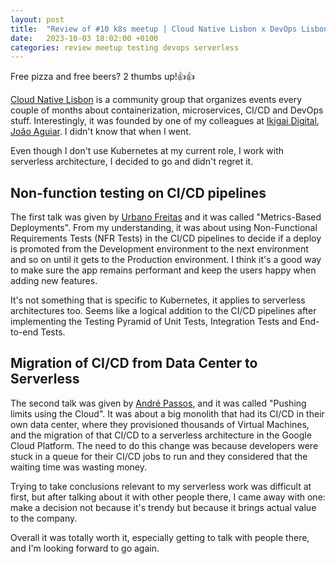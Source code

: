 ```yaml
---
layout: post
title:  "Review of #10 k8s meetup | Cloud Native Lisbon x DevOps Lisbon"
date:   2023-10-03 18:02:00 +0100
categories: review meetup testing devops serverless
---
```


Free pizza and free beers? 2 thumbs up!👍👍

[Cloud Native Lisbon](https://www.meetup.com/cloudnativelx/events/295924185) is a community group that organizes events every couple of months about containerization, microservices, CI/CD and DevOps stuff. Interestingly, it was founded by one of my colleagues at [Ikigai Digital](https://ikigaidigital.io/), [João Aguiar](https://www.linkedin.com/in/jsaguiar/). I didn't know that when I went.

Even though I don't use Kubernetes at my current role, I work with serverless architecture, I decided to go and didn't regret it.

## Non-function testing on CI/CD pipelines

The first talk was given by [Urbano Freitas](https://www.linkedin.com/in/urbanofreitas/) and it was called "Metrics-Based Deployments". From my understanding, it was about using Non-Functional Requirements Tests (NFR Tests) in the CI/CD pipelines to decide if a deploy is promoted from the Development environment to the next environment and so on until it gets to the Production environment. I think it's a good way to make sure the app remains performant and keep the users happy when adding new features.

It's not something that is specific to Kubernetes, it applies to serverless architectures too. Seems like a logical addition to the CI/CD pipelines after implementing the Testing Pyramid of Unit Tests, Integration Tests and End-to-end Tests.

## Migration of CI/CD from Data Center to Serverless

The second talk was given by [André Passos](https://www.linkedin.com/in/andr%C3%A9-passos-b5708710/), and it was called "Pushing limits using the Cloud". It was about a big monolith that had its CI/CD in their own data center, where they provisioned thousands of Virtual Machines, and the migration of that CI/CD to a serverless architecture in the Google Cloud Platform. The need to do this change was because developers were stuck in a queue for their CI/CD jobs to run and they considered that the waiting time was wasting money.

Trying to take conclusions relevant to my serverless work was difficult at first, but after talking about it with other people there, I came away with one: make a decision not because it's trendy but because it brings actual value to the company.


Overall it was totally worth it, especially getting to talk with people there, and I'm looking forward to go again.
